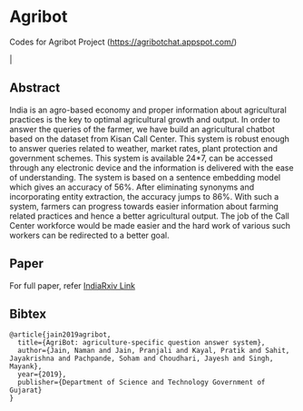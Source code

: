 # Agribot
Codes for Agribot Project (https://agribotchat.appspot.com/)

|[](https://github.com/namanjn98/agribot/blob/master/Images/home.png)

## Abstract
India is an agro-based economy and proper
information about agricultural practices is the key to optimal
agricultural growth and output. In order to answer the queries
of the farmer, we have build an agricultural chatbot based on
the dataset from Kisan Call Center. This system is robust
enough to answer queries related to weather, market rates,
plant protection and government schemes. This system is
available 24\*7, can be accessed through any electronic device
and the information is delivered with the ease of
understanding. The system is based on a sentence embedding
model which gives an accuracy of 56%. After eliminating
synonyms and incorporating entity extraction, the accuracy
jumps to 86%. With such a system, farmers can progress
towards easier information about farming related practices
and hence a better agricultural output. The job of the Call
Center workforce would be made easier and the hard work of
various such workers can be redirected to a better goal.

## Paper 
For full paper, refer [IndiaRxiv Link](https://indiarxiv.org/3qp98/)

## Bibtex
```
@article{jain2019agribot,
  title={AgriBot: agriculture-specific question answer system},
  author={Jain, Naman and Jain, Pranjali and Kayal, Pratik and Sahit, Jayakrishna and Pachpande, Soham and Choudhari, Jayesh and Singh, Mayank},
  year={2019},
  publisher={Department of Science and Technology Government of Gujarat}
}
```


